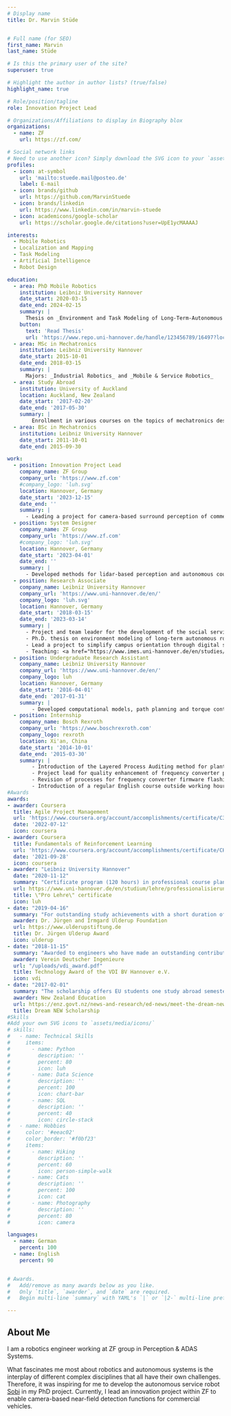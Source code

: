 ```yaml
---
# Display name
title: Dr. Marvin Stüde


# Full name (for SEO)
first_name: Marvin
last_name: Stüde

# Is this the primary user of the site?
superuser: true

# Highlight the author in author lists? (true/false)
highlight_name: true

# Role/position/tagline
role: Innovation Project Lead

# Organizations/Affiliations to display in Biography blox
organizations:
  - name: ZF
    url: https://zf.com/

# Social network links
# Need to use another icon? Simply download the SVG icon to your `assets/media/icons/` folder.
profiles:
  - icon: at-symbol
    url: 'mailto:stuede.mail@posteo.de'
    label: E-mail
  - icon: brands/github
    url: https://github.com/MarvinStuede
  - icon: brands/linkedin
    url: https://www.linkedin.com/in/marvin-stuede
  - icon: academicons/google-scholar
    url: https://scholar.google.de/citations?user=UpE1ycMAAAAJ

interests:
  - Mobile Robotics
  - Localization and Mapping
  - Task Modeling
  - Artificial Intelligence
  - Robot Design

education:
  - area: PhD Mobile Robotics
    institution: Leibniz University Hannover
    date_start: 2020-03-15
    date_end: 2024-02-15
    summary: |
      Thesis on _Environment and Task Modeling of Long-Term-Autonomous Service Robots_. Presented papers at 5 IEEE conferences.
    button:
      text: 'Read Thesis'
      url: 'https://www.repo.uni-hannover.de/handle/123456789/16497?locale-attribute=en'
  - area: MSc in Mechatronics
    institution: Leibniz University Hannover
    date_start: 2015-10-01
    date_end: 2018-03-15
    summary: |
      Majors: _Industrial Robotics_ and _Mobile & Service Robotics_
  - area: Study Abroad
    institution: University of Auckland
    location: Auckland, New Zealand
    date_start: '2017-02-20'
    date_end: '2017-05-30'
    summary: |
        Enrollment in various courses on the topics of mechatronics design, mobile robot path planning and science innovation
  - area: BSc in Mechatronics
    institution: Leibniz University Hannover
    date_start: 2011-10-01
    date_end: 2015-09-30

work:
  - position: Innovation Project Lead
    company_name: ZF Group
    company_url: 'https://www.zf.com'
    #company_logo: 'luh.svg'
    location: Hannover, Germany
    date_start: '2023-12-15'
    date_end: ''
    summary: |
      - Leading a project for camera-based surround perception of commercial vehicles
  - position: System Designer
    company_name: ZF Group
    company_url: 'https://www.zf.com'
    #company_logo: 'luh.svg'
    location: Hannover, Germany
    date_start: '2023-04-01'
    date_end: ''
    summary: |
      - Developed methods for lidar-based perception and autonomous coupling of semi-trailers as part of the <a href="https://www.safe20.de/index.php">SAFE20 project</a>
  - position: Research Associate
    company_name: Leibniz University Hannover
    company_url: 'https://www.uni-hannover.de/en/'
    company_logo: 'luh.svg'
    location: Hannover, Germany
    date_start: '2018-03-15'
    date_end: '2023-03-14'
    summary: |
      - Project and team leader for the development of the social service robot Sobi[Sobi]({{< relref "/project/sobi" >}}) for long-term autonomous info-terminal and guiding services.
      - Ph.D. thesis on environment modeling of long-term autonomous robots with a special focus on SLAM, stochastic modeling of crowds and subsequent task execution.
      - Lead a project to simplify campus orientation through digital signage and robotic orientation systems.
      - Teaching: <a href="https://www.imes.uni-hannover.de/en/studies/master-lectures/robotchallenge/">RobotChallenge</a> and <a href="https://www.imes.uni-hannover.de/en/studies/master-lectures/robotics-i/">Robotics I</a>.
  - position: Undergraduate Research Assistant
    company_name: Leibniz University Hannover
    company_url: 'https://www.uni-hannover.de/en/'
    company_logo: luh
    location: Hannover, Germany
    date_start: '2016-04-01'
    date_end: '2017-01-31'
    summary: |
        - Developed computational models, path planning and torque control algorithms for parallel robots, cobots and mobile manipulators (e.g. KUKA KMR iiwa, KUKA iiwa, KUKA youBot, Franka Emika Panda, Codian Delta Robot)
  - position: Internship
    company_name: Bosch Rexroth
    company_url: 'https://www.boschrexroth.com'
    company_logo: rexroth
    location: Xi'an, China
    date_start: '2014-10-01'
    date_end: '2015-03-30'
    summary: |
        - Introduction of the Layered Process Auditing method for plant-wide production auditing
        - Project lead for quality enhancement of frequency converter production
        - Revision of processes for frequency converter firmware flashing to reduce scrap quantity
        - Introduction of a regular English course outside working hours for the staff on a voluntary basis
#Awards
awards:
- awarder: Coursera
  title: Agile Project Management
  url: 'https://www.coursera.org/account/accomplishments/certificate/C3WN7XSJ9LFN'
  date: '2022-07-12'
  icon: coursera
- awarder: Coursera
  title: Fundamentals of Reinforcement Learning
  url: 'https://www.coursera.org/account/accomplishments/certificate/CH6KA3BDNJVM'
  date: '2021-09-28'
  icon: coursera
- awarder: "Leibniz University Hannover"
  date: "2020-11-12"
  summary: "Certificate program (120 hours) in professional course planning and student advising/assessment."
  url: https://www.uni-hannover.de/en/studium/lehre/professionalisierung-und-netzwerk/weiterbildung/pro-lehre
  title: \"Pro Lehre\" certificate
  icon: luh
- date: "2019-04-16"
  summary: "For outstanding study achievements with a short duration of study."
  awarder: Dr. Jürgen and Irmgard Ulderup Foundation
  url: https://www.ulderupstiftung.de
  title: Dr. Jürgen Ulderup Award
  icon: ulderup
- date: "2018-11-15"
  summary: "Awarded to engineers who have made an outstanding contribution to solving technical problems."
  awarder: Verein Deutscher Ingenieure
  url: "/uploads/vdi_award.pdf"
  title: Technology Award of the VDI BV Hannover e.V.
  icon: vdi
- date: "2017-02-01"
  summary: "The scholarship offers EU students one study abroad semester in New Zealand."
  awarder: New Zealand Education
  url: https://enz.govt.nz/news-and-research/ed-news/meet-the-dream-new-scholarship-winners/
  title: Dream NEW Scholarship
#Skills
#Add your own SVG icons to `assets/media/icons/`
# skills:
#   - name: Technical Skills
#     items:
#       - name: Python
#         description: ''
#         percent: 80
#         icon: luh
#       - name: Data Science
#         description: ''
#         percent: 100
#         icon: chart-bar
#       - name: SQL
#         description: ''
#         percent: 40
#         icon: circle-stack
#   - name: Hobbies
#     color: '#eeac02'
#     color_border: '#f0bf23'
#     items:
#       - name: Hiking
#         description: ''
#         percent: 60
#         icon: person-simple-walk
#       - name: Cats
#         description: ''
#         percent: 100
#         icon: cat
#       - name: Photography
#         description: ''
#         percent: 80
#         icon: camera

languages:
  - name: German
    percent: 100
  - name: English
    percent: 90


# Awards.
#   Add/remove as many awards below as you like.
#   Only `title`, `awarder`, and `date` are required.
#   Begin multi-line `summary` with YAML's `|` or `|2-` multi-line prefix and indent 2 spaces below.

---
```


## About Me

I am a robotics engineer working at ZF group in Perception & ADAS Systems.

What fascinates me most about robotics and autonomous systems is the interplay of different complex disciplines that all have their own challenges. Therefore, it was inspiring for me to develop the autonomous service robot [Sobi](/project/sobi/) in my PhD project.
Currently, I lead an innovation project within ZF to enable camera-based near-field detection functions for commercial vehicles.
